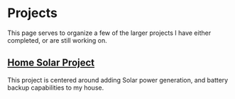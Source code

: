 # Projects

This page serves to organize a few of the larger projects I have either completed, or are still working on.


## [Home Solar Project](./Solar-Project.md)

This project is centered around adding Solar power generation, and battery backup capabilities to my house.

